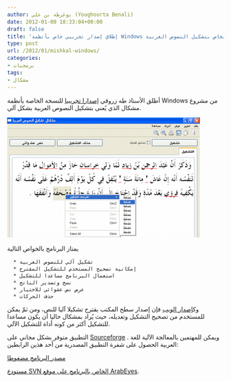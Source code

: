 ```yaml
---
author: يوغرطة بن علي (Youghourta Benali)
date: 2012-01-08 18:33:04+00:00
draft: false
title: 'إطلاق إصدار تجريبي خاص بأنظمة Windows من مشروع مشكال الخاص بتشكيل النصوص العربية  '
type: post
url: /2012/01/mishkal-windows/
categories:
- برمجيات
tags:
- مشكال
---
```


أطلق الأستاذ طه زروقي [إصدارا تجريبيا](http://tahadz.wordpress.com/2012/01/07/mishkaldesktop/) للنسخة الخاصة بأنظمة Windows من مشروع مشكال الذي يُعنى بتشكيل النصوص العربية بشكل آلي.




[![واجهة مشروع مشكال على نظام Windows](mishkal-windows.png)
](mishkal-windows.png)




يمتاز البرنامج بالخواص التالية






	  * تشكيل آلي للنصوص العربية
	  * إمكانية تصحيح المستخدم للتشكيل المقترح
	  * استعمال البرنامج مساعدا للتشكيل
	  * نسخ وتصدير الناتج
	  * عرض نص عشوائي للاختبار
	  * حذف الحركات



وك[إصدار الويب](https://www.it-scoop.com/2011/11/%D9%85%D8%B4%D9%83%D8%A7%D9%84/) فإن إصدار سطح المكتب يقترح تشكيلا آليا للنص، ومن ثمّ يمكن للمستخدم من تصحيح التشكيل وتعديله، حيث يُراد بمشكال حاليا أن يكون مساعدا للتشكيل أكثر من كونه أداة للتشكيل الآلي.




التطبيق متوفر بشكل مجاني على [Sourceforge](http://sourceforge.net/projects/mishkal/files/mishkal0.1.zip/download) . ويمكن للمهتمين بالمعالجة الآلية للغة العربية الحصول على شفرة التطبيق المصدرية من أحد هذين الرابطين:




[مصدر البرنامج مضغوطا](http://sourceforge.net/projects/mishkal/files/mishkal030112.tgz/download)




[مستودع SVN الخاص بالبرنامج على موقع ArabEyes](http://svn.arabeyes.org/).



